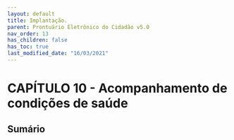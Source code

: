 ```yaml
---
layout: default
title: Implantação.
parent: Prontuário Eletrônico do Cidadão v5.0
nav_order: 13
has_children: false
has_toc: true
last_modified_date: "16/03/2021"
---
```



# CAPÍTULO 10 - Acompanhamento de condições de saúde


## Sumário
